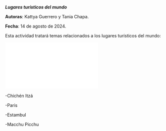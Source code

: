 ***Lugares turísticos del mundo***


**Autoras**: Kattya Guerrero y Tania Chapa.

**Fecha**: 14 de agosto de 2024.

Esta actividad tratará temas relacionados a los lugares turísticos del mundo:

![Islas Galápagos](Galápagos.md)

-Chichén Itzá

-Paris

-Estambul

-Macchu Picchu


